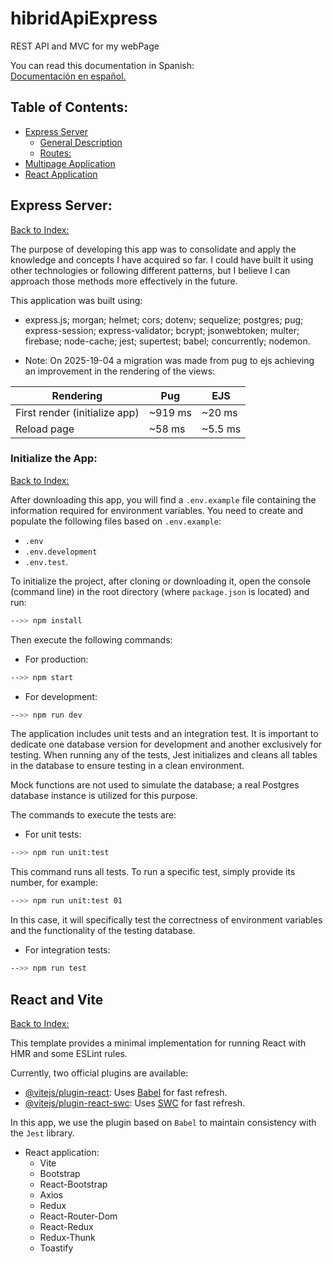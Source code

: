 # hibridApiExpress  
REST API and MVC for my webPage  

You can read this documentation in Spanish:  
[Documentación en español.](/data/LEEME.md)  

## Table of Contents:  

- [Express Server](#express-server)  
  - [General Description](#initialize-the-app)  
  - [Routes:](/data/routes.md)  
- [Multipage Application](#genericcontroller-class)  
- [React Application](#react-and-vite)  

## Express Server:  

[Back to Index:](#table-of-contents)  

The purpose of developing this app was to consolidate and apply the knowledge and concepts I have acquired so far. I could have built it using other technologies or following different patterns, but I believe I can approach those methods more effectively in the future.  

This application was built using:  

- express.js; morgan; helmet; cors; dotenv; sequelize; postgres; pug; express-session; express-validator; bcrypt; jsonwebtoken; multer; firebase; node-cache; jest; supertest; babel; concurrently; nodemon.  

- Note: On 2025-19-04 a migration was made from pug to ejs achieving an improvement in the rendering of the views:

| Rendering                       | Pug        | EJS        |
|---------------------------------|------------|------------|
| First render (initialize app)   | ~919 ms    | ~20 ms     |
| Reload page                     | ~58 ms     | ~5.5 ms    |



### Initialize the App:  

[Back to Index:](#table-of-contents)  

After downloading this app, you will find a `.env.example` file containing the information required for environment variables. You need to create and populate the following files based on `.env.example`:  
- `.env`  
- `.env.development`  
- `.env.test`.  

To initialize the project, after cloning or downloading it, open the console (command line) in the root directory (where `package.json` is located) and run:  

```bash  
-->> npm install  
```  

Then execute the following commands:  

- For production:  
```bash  
-->> npm start  
```  
- For development:  
```bash  
-->> npm run dev  
```  

The application includes unit tests and an integration test. It is important to dedicate one database version for development and another exclusively for testing. When running any of the tests, Jest initializes and cleans all tables in the database to ensure testing in a clean environment.  

Mock functions are not used to simulate the database; a real Postgres database instance is utilized for this purpose.  

The commands to execute the tests are:  
- For unit tests:  
```bash  
-->> npm run unit:test  
```  
This command runs all tests. To run a specific test, simply provide its number, for example:  

```bash  
-->> npm run unit:test 01  
```  

In this case, it will specifically test the correctness of environment variables and the functionality of the testing database.  

- For integration tests:  

```bash  
-->> npm run test  
```  



## React and Vite  

[Back to Index:](#table-of-contents)  

This template provides a minimal implementation for running React with HMR and some ESLint rules.  

Currently, two official plugins are available:  
- [@vitejs/plugin-react](https://github.com/vitejs/vite-plugin-react/blob/main/packages/plugin-react/README.md): Uses [Babel](https://babeljs.io/) for fast refresh.  
- [@vitejs/plugin-react-swc](https://github.com/vitejs/vite-plugin-react-swc): Uses [SWC](https://swc.rs/) for fast refresh.  

In this app, we use the plugin based on `Babel` to maintain consistency with the `Jest` library.  

- React application:  
  - Vite  
  - Bootstrap  
  - React-Bootstrap  
  - Axios  
  - Redux  
  - React-Router-Dom  
  - React-Redux  
  - Redux-Thunk  
  - Toastify  


